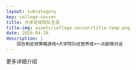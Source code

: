 ```yaml
---
layout: subcategory
key: college-soccer
title: 大学足球院队生涯
title-img: assets/college-soccer/title-temp.png
date: 2020-04-20
description: |
    回合制足球策略游戏+大学院队经营养成+一点剧情对话
---
```


更多详细介绍